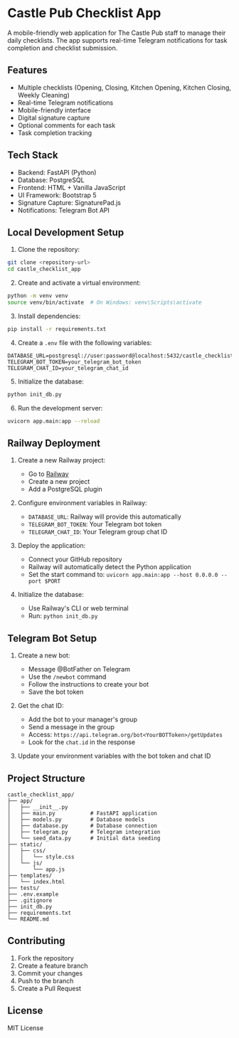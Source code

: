 # Castle Pub Checklist App

A mobile-friendly web application for The Castle Pub staff to manage their daily checklists. The app supports real-time Telegram notifications for task completion and checklist submission.

## Features

- Multiple checklists (Opening, Closing, Kitchen Opening, Kitchen Closing, Weekly Cleaning)
- Real-time Telegram notifications
- Mobile-friendly interface
- Digital signature capture
- Optional comments for each task
- Task completion tracking

## Tech Stack

- Backend: FastAPI (Python)
- Database: PostgreSQL
- Frontend: HTML + Vanilla JavaScript
- UI Framework: Bootstrap 5
- Signature Capture: SignaturePad.js
- Notifications: Telegram Bot API

## Local Development Setup

1. Clone the repository:
```bash
git clone <repository-url>
cd castle_checklist_app
```

2. Create and activate a virtual environment:
```bash
python -m venv venv
source venv/bin/activate  # On Windows: venv\Scripts\activate
```

3. Install dependencies:
```bash
pip install -r requirements.txt
```

4. Create a `.env` file with the following variables:
```
DATABASE_URL=postgresql://user:password@localhost:5432/castle_checklist
TELEGRAM_BOT_TOKEN=your_telegram_bot_token
TELEGRAM_CHAT_ID=your_telegram_chat_id
```

5. Initialize the database:
```bash
python init_db.py
```

6. Run the development server:
```bash
uvicorn app.main:app --reload
```

## Railway Deployment

1. Create a new Railway project:
   - Go to [Railway](https://railway.app)
   - Create a new project
   - Add a PostgreSQL plugin

2. Configure environment variables in Railway:
   - `DATABASE_URL`: Railway will provide this automatically
   - `TELEGRAM_BOT_TOKEN`: Your Telegram bot token
   - `TELEGRAM_CHAT_ID`: Your Telegram group chat ID

3. Deploy the application:
   - Connect your GitHub repository
   - Railway will automatically detect the Python application
   - Set the start command to: `uvicorn app.main:app --host 0.0.0.0 --port $PORT`

4. Initialize the database:
   - Use Railway's CLI or web terminal
   - Run: `python init_db.py`

## Telegram Bot Setup

1. Create a new bot:
   - Message @BotFather on Telegram
   - Use the `/newbot` command
   - Follow the instructions to create your bot
   - Save the bot token

2. Get the chat ID:
   - Add the bot to your manager's group
   - Send a message in the group
   - Access: `https://api.telegram.org/bot<YourBOTToken>/getUpdates`
   - Look for the `chat.id` in the response

3. Update your environment variables with the bot token and chat ID

## Project Structure

```
castle_checklist_app/
├── app/
│   ├── __init__.py
│   ├── main.py           # FastAPI application
│   ├── models.py         # Database models
│   ├── database.py       # Database connection
│   ├── telegram.py       # Telegram integration
│   └── seed_data.py      # Initial data seeding
├── static/
│   ├── css/
│   │   └── style.css
│   └── js/
│       └── app.js
├── templates/
│   └── index.html
├── tests/
├── .env.example
├── .gitignore
├── init_db.py
├── requirements.txt
└── README.md
```

## Contributing

1. Fork the repository
2. Create a feature branch
3. Commit your changes
4. Push to the branch
5. Create a Pull Request

## License

MIT License
